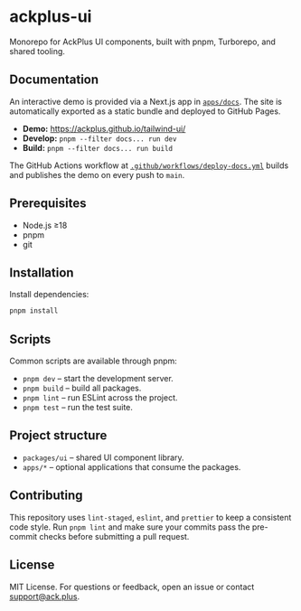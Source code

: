 # ackplus-ui

Monorepo for AckPlus UI components, built with pnpm, Turborepo, and shared tooling.


## Documentation

An interactive demo is provided via a Next.js app in [`apps/docs`](apps/docs). The site is automatically exported as a static bundle and deployed to GitHub Pages.

- **Demo:** https://ackplus.github.io/tailwind-ui/
- **Develop:** `pnpm --filter docs... run dev`
- **Build:** `pnpm --filter docs... run build`

The GitHub Actions workflow at [`.github/workflows/deploy-docs.yml`](.github/workflows/deploy-docs.yml) builds and publishes the demo on every push to `main`.


## Prerequisites

- Node.js ≥18
- pnpm
- git

## Installation

Install dependencies:

```bash
pnpm install
```

## Scripts

Common scripts are available through pnpm:

- `pnpm dev` – start the development server.
- `pnpm build` – build all packages.
- `pnpm lint` – run ESLint across the project.
- `pnpm test` – run the test suite.

## Project structure

- `packages/ui` – shared UI component library.
- `apps/*` – optional applications that consume the packages.

## Contributing

This repository uses `lint-staged`, `eslint`, and `prettier` to keep a consistent code style. Run `pnpm lint` and make sure your commits pass the pre-commit checks before submitting a pull request.

## License

MIT License. For questions or feedback, open an issue or contact support@ack.plus.

